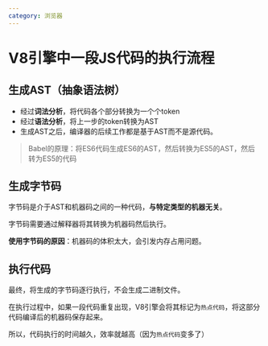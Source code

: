 ```yaml
---
category: 浏览器
---
```


# V8引擎中一段JS代码的执行流程

## 生成AST（抽象语法树）

- 经过**词法分析**，将代码各个部分转换为一个个token
- 经过**语法分析**，将上一步的token转换为AST
- 生成AST之后，编译器的后续工作都是基于AST而不是源代码。

> Babel的原理：将ES6代码生成ES6的AST，然后转换为ES5的AST，然后转为ES5的代码

## 生成字节码

字节码是介于AST和机器码之间的一种代码，**与特定类型的机器无关**。

字节码需要通过解释器将其转换为机器码然后执行。

**使用字节码的原因**：机器码的体积太大，会引发内存占用问题。

## 执行代码

最终，将生成的字节码逐行执行，不会生成二进制文件。

在执行过程中，如果一段代码重复出现，V8引擎会将其标记为`热点代码`，将这部分代码编译后的机器码保存起来。

所以，代码执行的时间越久，效率就越高（因为`热点代码`变多了）